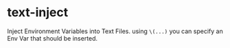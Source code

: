 # text-inject

Inject Environment Variables into Text Files.
using `\(...)` you can specify an Env Var that should be inserted.


